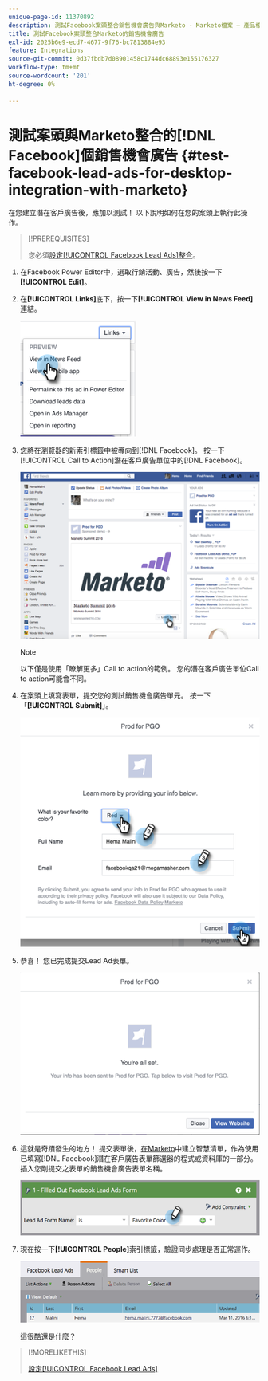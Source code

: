 ```yaml
---
unique-page-id: 11370892
description: 測試Facebook案頭整合銷售機會廣告與Marketo - Marketo檔案 — 產品檔案
title: 測試Facebook案頭整合Marketo的銷售機會廣告
exl-id: 2025b6e9-ecd7-4677-9f76-bc7813884e93
feature: Integrations
source-git-commit: 0d37fbdb7d08901458c1744dc68893e155176327
workflow-type: tm+mt
source-wordcount: '201'
ht-degree: 0%

---
```


# 測試案頭與Marketo整合的[!DNL Facebook]個銷售機會廣告 {#test-facebook-lead-ads-for-desktop-integration-with-marketo}

在您建立潛在客戶廣告後，應加以測試！ 以下說明如何在您的案頭上執行此操作。

>[!PREREQUISITES]
>
>您必須[設定[!UICONTROL Facebook Lead Ads]整合](/help/marketo/product-docs/demand-generation/facebook/set-up-facebook-lead-ads.md)。

1. 在Facebook Power Editor中，選取行銷活動、廣告，然後按一下&#x200B;**[!UICONTROL Edit]**。

1. 在&#x200B;**[!UICONTROL Links]**&#x200B;底下，按一下&#x200B;**[!UICONTROL View in News Feed]**&#x200B;連結。

   ![](assets/image2016-5-13-14-3a35-3a36.png)

1. 您將在瀏覽器的新索引標籤中被導向到[!DNL Facebook]。 按一下[!UICONTROL Call to Action]潛在客戶廣告單位中的[!DNL Facebook]。

   ![](assets/image2016-5-13-14-3a42-3a45.png)

   >[!NOTE]
   >
   >以下僅是使用「瞭解更多」Call to action的範例。 您的潛在客戶廣告單位Call to action可能會不同。

1. 在案頭上填寫表單，提交您的測試銷售機會廣告單元。 按一下「**[!UICONTROL Submit]**」。

   ![](assets/image2016-5-13-14-3a47-3a43.png)

1. 恭喜！ 您已完成提交Lead Ad表單。

   ![](assets/image2016-5-13-14-3a52-3a57.png)

1. 這就是奇蹟發生的地方！ 提交表單後，[在Marketo](/help/marketo/product-docs/core-marketo-concepts/smart-lists-and-static-lists/creating-a-smart-list/create-a-smart-list.md)中建立智慧清單，作為使用已填寫[!DNL Facebook]潛在客戶廣告表單篩選器的程式或資料庫的一部分。 插入您剛提交之表單的銷售機會廣告表單名稱。

   ![](assets/image2016-3-11-8-3a59-3a34-1.png)

1. 現在按一下&#x200B;**[!UICONTROL People]**&#x200B;索引標籤，驗證同步處理是否正常運作。

   ![](assets/people.png)

   這很酷還是什麼？

>[!MORELIKETHIS]
>
>[設定[!UICONTROL Facebook Lead Ads]](/help/marketo/product-docs/demand-generation/facebook/set-up-facebook-lead-ads.md)
